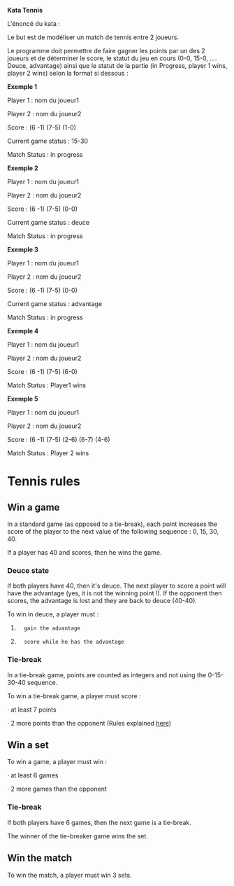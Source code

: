 **Kata Tennis**

L&#39;énoncé du kata :

Le but est de modéliser un match de tennis entre 2 joueurs.

Le programme doit permettre de faire gagner les points par un des 2 joueurs et de déterminer le score, le statut du jeu en cours (0-0, 15-0, …. Deuce, advantage) ainsi que le statut de la partie (in Progress, player 1 wins, player 2 wins) selon la format si dessous :

**Exemple 1**

Player  1 :  nom du joueur1

Player  2 : nom du joueur2

Score : (6 -1) (7-5) (1-0)

Current game status : 15-30

Match Status : in progress

**Exemple 2**

Player  1 :  nom du joueur1

Player  2 : nom du joueur2

Score : (6 -1) (7-5) (0-0)

Current game status : deuce

Match Status : in progress

**Exemple 3**

Player  1 :  nom du joueur1

Player  2 : nom du joueur2

Score : (6 -1) (7-5) (0-0)

Current game status : advantage

Match Status : in progress

**Exemple 4**

Player 1 :  nom du joueur1

Player 2 : nom du joueur2

Score : (6 -1) (7-5) (6-0)

Match Status : Player1 wins

**Exemple 5**

Player 1 :  nom du joueur1

Player 2 : nom du joueur2

Score : (6 -1) (7-5) (2-6) (6-7) (4-6)

Match Status : Player 2 wins

# Tennis rules

## Win a game

In a standard game (as opposed to a tie-break), each point increases the score of the player to the next value of the following sequence : 0, 15, 30, 40.

If a player has 40 and scores, then he wins the game.

### Deuce state

If both players have 40, then it&#39;s deuce. The next player to score a point will have the advantage (yes, it is not the winning point !). If the opponent then scores, the advantage is lost and they are back to deuce (40-40).

To win in deuce, a player must :

1.       gain the advantage

2.       score while he has the advantage

### Tie-break

In a tie-break game, points are counted as integers and not using the 0-15-30-40 sequence.

To win a tie-break game, a player must score :

·         at least 7 points

·         2 more points than the opponent (Rules explained [here](https://en.wikipedia.org/wiki/Tennis_scoring_system#Scoring_a_tiebreak_game))

## Win a set

To win a game, a player must win :

·         at least 6 games

·         2 more games than the opponent

### Tie-break

If both players have 6 games, then the next game is a tie-break.

The winner of the tie-breaker game wins the set.

## Win the match

To win the match, a player must win 3 sets.

